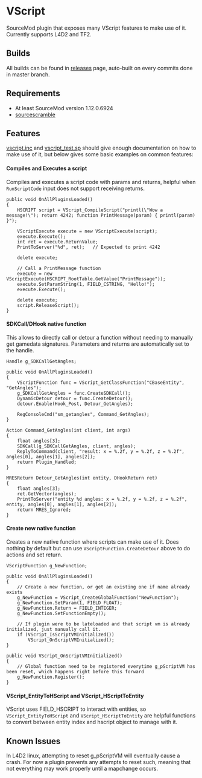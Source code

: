 # VScript

SourceMod plugin that exposes many VScript features to make use of it. Currently supports L4D2 and TF2.

## Builds
All builds can be found in [releases](https://github.com/FortyTwoFortyTwo/VScript/releases) page, auto-built on every commits done in master branch.

## Requirements
- At least SourceMod version 1.12.0.6924
- [sourcescramble](https://forums.alliedmods.net/showthread.php?p=2657347)

## Features

[vscript.inc](https://github.com/FortyTwoFortyTwo/VScript/blob/main/scripting/include/vscript.inc) and [vscript_test.sp](https://github.com/FortyTwoFortyTwo/VScript/blob/main/scripting/vscript_test.sp) should give enough documentation on how to make use of it, but below gives some basic examples on common features:

#### Compiles and Executes a script

Compiles and executes a script code with params and returns, helpful when `RunScriptCode` input does not support receiving returns.
```sp
public void OnAllPluginsLoaded()
{
	HSCRIPT script = VScript_CompileScript("printl(\"Wow a message!\"); return 4242; function PrintMessage(param) { printl(param) }");
	
	VScriptExecute execute = new VScriptExecute(script);
	execute.Execute();
	int ret = execute.ReturnValue;
	PrintToServer("%d", ret);	// Expected to print 4242
	
	delete execute;
	
	// Call a PrintMessage function
	execute = new VScriptExecute(HSCRIPT_RootTable.GetValue("PrintMessage"));
	execute.SetParamString(1, FIELD_CSTRING, "Hello!");
	execute.Execute();
	
	delete execute;
	script.ReleaseScript();
}
```

#### SDKCall/DHook native function

This allows to directly call or detour a function without needing to manually get gamedata signatures. Parameters and returns are automatically set to the handle.
```sp
Handle g_SDKCallGetAngles;

public void OnAllPluginsLoaded()
{
	VScriptFunction func = VScript_GetClassFunction("CBaseEntity", "GetAngles");
	g_SDKCallGetAngles = func.CreateSDKCall();
	DynamicDetour detour = func.CreateDetour();
	detour.Enable(Hook_Post, Detour_GetAngles);
	
	RegConsoleCmd("sm_getangles", Command_GetAngles);
}

Action Command_GetAngles(int client, int args)
{
	float angles[3];
	SDKCall(g_SDKCallGetAngles, client, angles);
	ReplyToCommand(client, "result: x = %.2f, y = %.2f, z = %.2f", angles[0], angles[1], angles[2]);
	return Plugin_Handled;
}

MRESReturn Detour_GetAngles(int entity, DHookReturn ret)
{
	float angles[3];
	ret.GetVector(angles);
	PrintToServer("entity %d angles: x = %.2f, y = %.2f, z = %.2f", entity, angles[0], angles[1], angles[2]);
	return MRES_Ignored;
}
```

#### Create new native function

Creates a new native function where scripts can make use of it. Does nothing by default but can use `VScriptFunction.CreateDetour` above to do actions and set return.
```sp
VScriptFunction g_NewFunction;

public void OnAllPluginsLoaded()
{
	// Create a new function, or get an existing one if name already exists
	g_NewFunction = VScript_CreateGlobalFunction("NewFunction");
	g_NewFunction.SetParam(1, FIELD_FLOAT);
	g_NewFunction.Return = FIELD_INTEGER;
	g_NewFunction.SetFunctionEmpty();
	
	// If plugin were to be lateloaded and that script vm is already initialized, just manually call it.
	if (VScript_IsScriptVMInitialized())
		VScript_OnScriptVMInitialized();
}

public void VScript_OnScriptVMInitialized()
{
	// Global function need to be registered everytime g_pScriptVM has been reset, which happens right before this forward
	g_NewFunction.Register();
}
```

#### VScript_EntityToHScript and VScript_HScriptToEntity

VScript uses FIELD_HSCRIPT to interact with entities, so `VScript_EntityToHScript` and `VScript_HScriptToEntity` are helpful functions to convert between entity index and hscript object to manage with it.

## Known Issues

In L4D2 linux, attempting to reset g_pScriptVM will eventually cause a crash. For now a plugin prevents any attempts to reset such, meaning that not everything may work properly until a mapchange occurs.